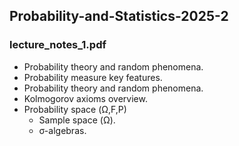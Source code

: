 ## Probability-and-Statistics-2025-2

### lecture_notes_1.pdf
- Probability theory and random phenomena.
- Probability measure key features.
- Probability theory and random phenomena.
- Kolmogorov axioms overview.
- Probability space (Ω,F,P)
  - Sample space (Ω).
  - σ-algebras.

